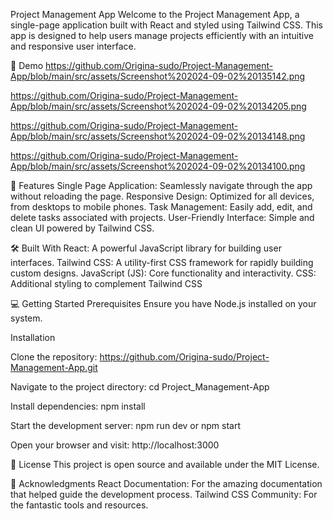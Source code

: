 Project Management App
Welcome to the Project Management App, a single-page application built with React and styled using Tailwind CSS. This app is designed to help users manage projects efficiently with an intuitive and responsive user interface.

📸 Demo
https://github.com/Origina-sudo/Project-Management-App/blob/main/src/assets/Screenshot%202024-09-02%20135142.png

https://github.com/Origina-sudo/Project-Management-App/blob/main/src/assets/Screenshot%202024-09-02%20134205.png

https://github.com/Origina-sudo/Project-Management-App/blob/main/src/assets/Screenshot%202024-09-02%20134148.png

https://github.com/Origina-sudo/Project-Management-App/blob/main/src/assets/Screenshot%202024-09-02%20134100.png


🚀 Features
Single Page Application: Seamlessly navigate through the app without reloading the page.
Responsive Design: Optimized for all devices, from desktops to mobile phones.
Task Management: Easily add, edit, and delete tasks associated with projects.
User-Friendly Interface: Simple and clean UI powered by Tailwind CSS.

🛠️ Built With
React: A powerful JavaScript library for building user interfaces.
Tailwind CSS: A utility-first CSS framework for rapidly building custom designs.
JavaScript (JS): Core functionality and interactivity.
CSS: Additional styling to complement Tailwind CSS

💻 Getting Started
Prerequisites
Ensure you have Node.js installed on your system.

Installation

Clone the repository: https://github.com/Origina-sudo/Project-Management-App.git

Navigate to the project directory: cd Project_Management-App

Install dependencies: npm install

Start the development server: npm run dev or npm start

Open your browser and visit: http://localhost:3000


📝 License
This project is open source and available under the MIT License.

🙏 Acknowledgments
React Documentation: For the amazing documentation that helped guide the development process.
Tailwind CSS Community: For the fantastic tools and resources.

